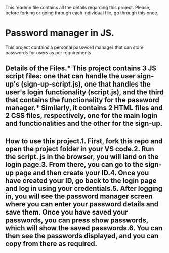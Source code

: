 This readme file contains all the details regarding this project. Please, before forking or going through each individual file, go through this once.
# Password manager in JS.
This project contains a personal password manager that can store passwords for users as per requirements.
## Details of the Files.* This project contains 3 JS script files: one that can handle the user sign-up's (sign-up-script.js), one that handles the user's login functionality (script.js), and the third that contains the functionality for the password manager.* Similarly, it contains 2 HTML files and 2 CSS files, respectively, one for the main login and functionalities and the other for the sign-up.
## How to use this project.1. First, fork this repo and open the project folder in your VS code.2. Run the script. js in the browser, you will land on the login page.3. From there, you can go to the sign-up page and then create your ID.4. Once you have created your ID, go back to the login page and log in using your credentials.5. After logging in, you will see the password manager screen where you can enter your password details and save them. Once you have saved your passwords, you can press show passwords, which will show the saved passwords.6. You can then see the passwords displayed, and you can copy from there as required.
 
